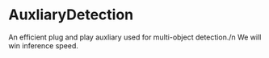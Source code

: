 # AuxliaryDetection
An efficient plug and play auxliary used for multi-object detection./n
We will win inference speed.
